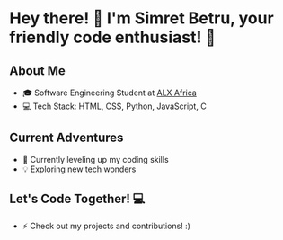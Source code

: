 # Hey there! 👋 I'm Simret Betru, your friendly code enthusiast! 🚀

## About Me
- 🎓 Software Engineering Student at [ALX Africa](https://www.alxafrica.com/)
- 💻 Tech Stack: HTML, CSS, Python, JavaScript, C


## Current Adventures
- 🌱 Currently leveling up my coding skills
- 💡 Exploring new tech wonders


## Let's Code Together! 💻
- ⚡ Check out my projects and contributions! :)
